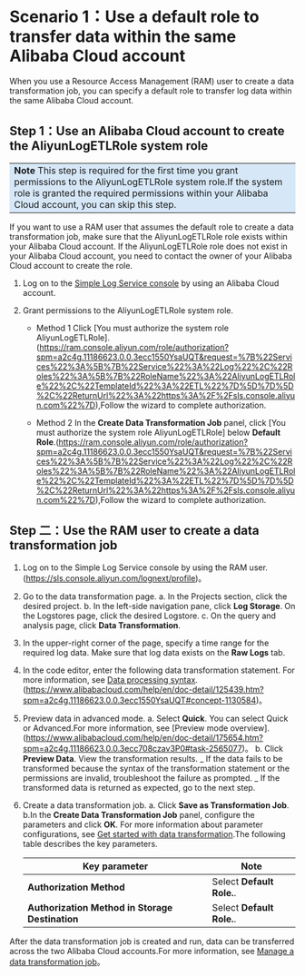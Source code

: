 # Scenario 1：Use a default role to transfer data within the same Alibaba Cloud account

When you use a Resource Access Management (RAM) user to create a data transformation job, you can specify a default role to transfer log data within the same Alibaba Cloud account.

## Step 1：Use an Alibaba Cloud account to create the AliyunLogETLRole system role

<table><tr><td bgcolor="#d6e7f8"><b>Note</b> This step is required for the first time you grant permissions to the AliyunLogETLRole system role.If the system role is granted the required permissions within your Alibaba Cloud account, you can skip this step.</td></tr></table>
If you want to use a RAM user that assumes the default role to create a data transformation job, make sure that the AliyunLogETLRole role exists within your Alibaba Cloud account. If the AliyunLogETLRole role does not exist in your Alibaba Cloud account, you need to contact the owner of your Alibaba Cloud account to create the role.

1. Log on to the [Simple Log Service console](https://sls.console.aliyun.com/lognext/profile) by using an Alibaba Cloud account.
2. Grant permissions to the AliyunLogETLRole system role.

   - Method 1
     Click [You must authorize the system role AliyunLogETLRole].(https://ram.console.aliyun.com/role/authorization?spm=a2c4g.11186623.0.0.3ecc1550YsaUQT&request=%7B%22Services%22%3A%5B%7B%22Service%22%3A%22Log%22%2C%22Roles%22%3A%5B%7B%22RoleName%22%3A%22AliyunLogETLRole%22%2C%22TemplateId%22%3A%22ETL%22%7D%5D%7D%5D%2C%22ReturnUrl%22%3A%22https%3A%2F%2Fsls.console.aliyun.com%22%7D),Follow the wizard to complete authorization.

   - Method 2
     In the **Create Data Transformation Job** panel, click [You must authorize the system role AliyunLogETLRole] below **Default Role**.(https://ram.console.aliyun.com/role/authorization?spm=a2c4g.11186623.0.0.3ecc1550YsaUQT&request=%7B%22Services%22%3A%5B%7B%22Service%22%3A%22Log%22%2C%22Roles%22%3A%5B%7B%22RoleName%22%3A%22AliyunLogETLRole%22%2C%22TemplateId%22%3A%22ETL%22%7D%5D%7D%5D%2C%22ReturnUrl%22%3A%22https%3A%2F%2Fsls.console.aliyun.com%22%7D),Follow the wizard to complete authorization.

## Step 二：Use the RAM user to create a data transformation job

1. Log on to the Simple Log Service console by using the RAM user.(https://sls.console.aliyun.com/lognext/profile)。
2. Go to the data transformation page.
   a. In the Projects section, click the desired project.
   b. In the left-side navigation pane, click **Log Storage**. On the Logstores page, click the desired Logstore.
   c. On the query and analysis page, click **Data Transformation**.
3. In the upper-right corner of the page, specify a time range for the required log data.
   Make sure that log data exists on the **Raw Logs** tab.
4. In the code editor, enter the following data transformation statement.
   For more information, see [Data processing syntax](https://www.alibabacloud.com/help/en/doc-detail/125439.htm?spm=a2c4g.11186623.0.0.10b9708cbP33kd#concept-1130584).(https://www.alibabacloud.com/help/en/doc-detail/125439.htm?spm=a2c4g.11186623.0.0.3ecc1550YsaUQT#concept-1130584)。

5. Preview data in advanced mode.
   a. Select **Quick**.
   You can select Quick or Advanced.For more information, see [Preview mode overview].(https://www.alibabacloud.com/help/en/doc-detail/175654.htm?spm=a2c4g.11186623.0.0.3ecc708czav3P0#task-2565077)。
   b. Click **Preview Data**.
   View the transformation results.
   _ If the data fails to be transformed because the syntax of the transformation statement or the permissions are invalid, troubleshoot the failure as prompted.
   _ If the transformed data is returned as expected, go to the next step.
6. Create a data transformation job.
   a. Click **Save as Transformation Job**.
   b.In the **Create Data Transformation Job** panel, configure the parameters and click **OK**.
   For more information about parameter configurations, see [Get started with data transformation](https://www.alibabacloud.com/help/en/doc-detail/140895.htm?spm=a2c4g.11186623.0.0.3ecc4b41qzBlx8#task-2316153).The following table describes the key parameters.


   | Key parameter| Note |
   | -------| --------- |
   | **Authorization Method** | Select **Default Role.**. |
   | **Authorization Method in Storage Destination** | Select **Default Role.**. |

After the data transformation job is created and run, data can be transferred across the two Alibaba Cloud accounts.For more information, see [Manage a data transformation job](https://www.alibabacloud.com/help/en/doc-detail/128744.htm?spm=a2c4g.11186623.0.0.3ecc2b0dnrsMRZ#task-1580295)。
